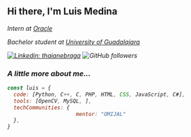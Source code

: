<h2>Hi there, I'm Luis Medina </h2>

<p><em>Intern at <a href="https://www.oracle.com/index.html">Oracle</a>
<p><em>Bachelor student at <a href="http://www.udg.mx/en">University of Guadalajara</a>

[![Linkedin: thaianebraga](https://img.shields.io/badge/-anmol-blue?style=flat-square&logo=Linkedin&logoColor=white&link=https://www.http://linkedin.com/in/luis-medina-g/)](https://www.http://linkedin.com/in/luis-medina-g/)
![GitHub followers](https://img.shields.io/github/followers/anmol098?label=Follow&style=social)
  
### A little more about me...

```javascript
const luis = {
  code: [Python, C++, C, PHP, HTML, CSS, JavaScript, C#],
  tools: [OpenCV, MySQL, ],
  techCommunities: {
                      mentor: "OMIJAL"
  },
}
```
